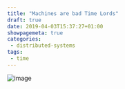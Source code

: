 ```yaml
---
title: "Machines are bad Time Lords"
draft: true
date: 2019-04-03T15:37:27+01:00
showpagemeta: true
categories:
 - distributed-systems
tags:
 - time
---
```


![image](posts/machines-are-bad-time-lords/doctorwho.jpg)